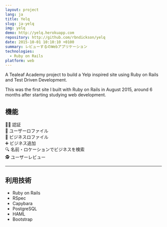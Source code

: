 ```yaml
---
layout: project
lang: ja
title: Yelq
slug: ja-yelq
img: yelq
demo: http://yelq.herokuapp.com
repository: http://github.com/rbndickson/yelq
date: 2015-10-01 10:10:10 +0100
summary: レビューするのWebアプリケーション
technologies:
  - Ruby on Rails
platform: web
---
```

A Tealeaf Academy project to build a Yelp inspired site using Ruby on Rails and Test Driven Development.

This was the first site I built with Ruby on Rails in August 2015, around 6 months after starting studying web development.

## 機能

👩‍💻 認証  
👤 ユーザーロファイル  
🏬 ビジネスロファイル  
➕ ビジネス追加  
🔍 名前・ロケーションでビジネスを検索  
🕵 ユーザーレビュー  

---

## 利用技術

- Ruby on Rails
- RSpec
- Capybara
- PostgreSQL
- HAML
- Bootstrap